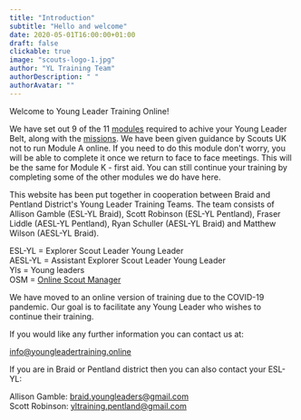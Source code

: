 ```yaml
---
title: "Introduction"
subtitle: "Hello and welcome"
date: 2020-05-01T16:00:00+01:00
draft: false
clickable: true
image: "scouts-logo-1.jpg"
author: "YL Training Team"
authorDescription: " "
authorAvatar: ""
---
```


Welcome to Young Leader Training Online!

We have set out 9 of the 11 [modules](/) required to achive your Young Leader Belt, along with the [missions](/missions). We have been given guidance by Scouts UK not to run Module A online. If you need to do this module don't worry, you will be able to complete it once we return to face to face meetings. This will be the same for Module K - first aid. You can still continue your training by completing some of the other modules we do have here.

This website has been put together in cooperation between Braid and Pentland District's Young Leader Training Teams. The team consists of Allison Gamble (ESL-YL Braid), Scott Robinson (ESL-YL Pentland), Fraser Liddle (AESL-YL Pentland), Ryan Schuller (AESL-YL Braid) and Matthew Wilson (AESL-YL Braid).

ESL-YL = Explorer Scout Leader Young Leader  
AESL-YL = Assistant Explorer Scout Leader Young Leader  
Yls = Young leaders  
OSM = [Online Scout Manager](https://www.onlinescoutmanager.co.uk/)

We have moved to an online version of training due to the COVID-19 pandemic. Our goal is to facilitate any Young Leader who wishes to continue their training.

If you would like any further information you can contact us at:

[info@youngleadertraining.online](mailto:info@youngleadertraining.online)

If you are in Braid or Pentland district then you can also contact your ESL-YL:

Allison Gamble: [braid.youngleaders@gmail.com](mailto:braid.youngleaders@gmail.com)  
Scott Robinson: [yltraining.pentland@gmail.com](mailto:yltraining.pentland@gmail.com)
